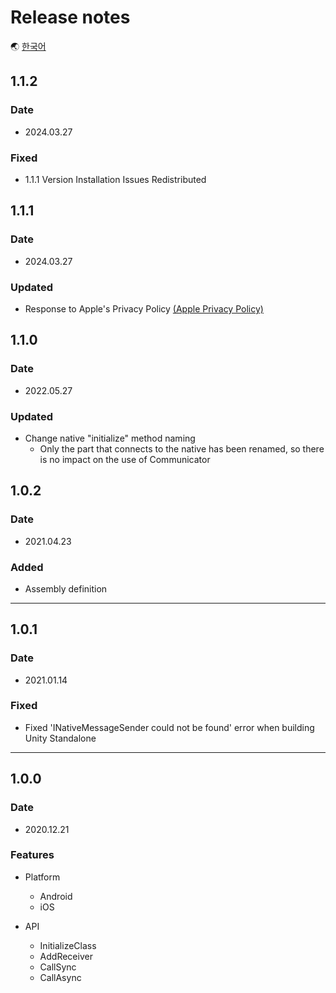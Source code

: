 # Release notes

🌏 [한국어](ReleaseNotes.md)

## 1.1.2

### Date

* 2024.03.27

### Fixed
* 1.1.1 Version Installation Issues Redistributed

## 1.1.1

### Date

* 2024.03.27

### Updated
* Response to Apple's Privacy Policy [(Apple Privacy Policy)](https://developer.apple.com/news/?id=3d8a9yyh)

## 1.1.0

### Date

* 2022.05.27

### Updated

* Change native "initialize" method naming
  * Only the part that connects to the native has been renamed, so there is no impact on the use of Communicator

## 1.0.2

### Date

* 2021.04.23

### Added

* Assembly definition

---

## 1.0.1

### Date

* 2021.01.14

### Fixed

* Fixed 'INativeMessageSender could not be found' error when building Unity Standalone

---

## 1.0.0

### Date

* 2020.12.21

### Features

* Platform 
    * Android
    * iOS

* API
    * InitializeClass
    * AddReceiver
    * CallSync
    * CallAsync  
